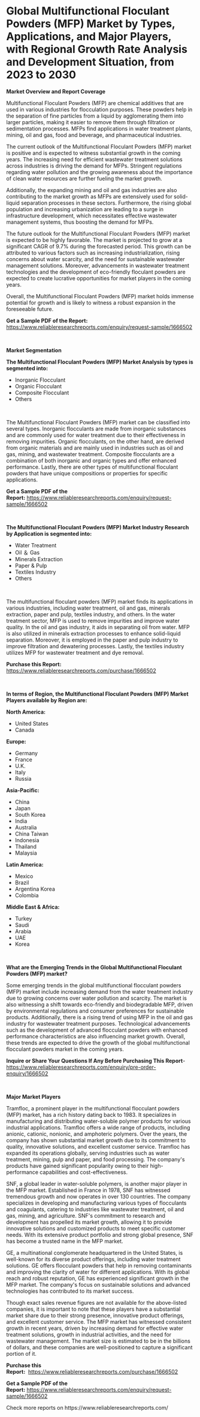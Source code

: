 <p><h1>Global Multifunctional Floculant Powders (MFP) Market by Types, Applications, and Major Players, with Regional Growth Rate Analysis and Development Situation, from 2023 to 2030</h1></p><p><strong>Market Overview and Report Coverage</strong></p>
<p><p>Multifunctional Floculant Powders (MFP) are chemical additives that are used in various industries for flocculation purposes. These powders help in the separation of fine particles from a liquid by agglomerating them into larger particles, making it easier to remove them through filtration or sedimentation processes. MFPs find applications in water treatment plants, mining, oil and gas, food and beverage, and pharmaceutical industries.</p><p>The current outlook of the Multifunctional Floculant Powders (MFP) market is positive and is expected to witness substantial growth in the coming years. The increasing need for efficient wastewater treatment solutions across industries is driving the demand for MFPs. Stringent regulations regarding water pollution and the growing awareness about the importance of clean water resources are further fueling the market growth.</p><p>Additionally, the expanding mining and oil and gas industries are also contributing to the market growth as MFPs are extensively used for solid-liquid separation processes in these sectors. Furthermore, the rising global population and increasing urbanization are leading to a surge in infrastructure development, which necessitates effective wastewater management systems, thus boosting the demand for MFPs.</p><p>The future outlook for the Multifunctional Floculant Powders (MFP) market is expected to be highly favorable. The market is projected to grow at a significant CAGR of 9.7% during the forecasted period. This growth can be attributed to various factors such as increasing industrialization, rising concerns about water scarcity, and the need for sustainable wastewater management solutions. Moreover, advancements in wastewater treatment technologies and the development of eco-friendly floculant powders are expected to create lucrative opportunities for market players in the coming years.</p><p>Overall, the Multifunctional Floculant Powders (MFP) market holds immense potential for growth and is likely to witness a robust expansion in the foreseeable future.</p></p>
<p><strong>Get a Sample PDF of the Report:</strong> <a href="https://www.reliableresearchreports.com/enquiry/request-sample/1666502">https://www.reliableresearchreports.com/enquiry/request-sample/1666502</a></p>
<p>&nbsp;</p>
<p><strong>Market Segmentation</strong></p>
<p><strong>The Multifunctional Floculant Powders (MFP) Market Analysis by types is segmented into:</strong></p>
<p><ul><li>Inorganic Flocculant</li><li>Organic Flocculant</li><li>Composite Flocculant</li><li>Others</li></ul></p>
<p>&nbsp;</p>
<p><p>The Multifunctional Floculant Powders (MFP) market can be classified into several types. Inorganic flocculants are made from inorganic substances and are commonly used for water treatment due to their effectiveness in removing impurities. Organic flocculants, on the other hand, are derived from organic materials and are mainly used in industries such as oil and gas, mining, and wastewater treatment. Composite flocculants are a combination of both inorganic and organic types and offer enhanced performance. Lastly, there are other types of multifunctional floculant powders that have unique compositions or properties for specific applications.</p></p>
<p><strong>Get a Sample PDF of the Report:</strong>&nbsp;<a href="https://www.reliableresearchreports.com/enquiry/request-sample/1666502">https://www.reliableresearchreports.com/enquiry/request-sample/1666502</a></p>
<p>&nbsp;</p>
<p><strong>The Multifunctional Floculant Powders (MFP) Market Industry Research by Application is segmented into:</strong></p>
<p><ul><li>Water Treatment</li><li>Oil ＆ Gas</li><li>Minerals Extraction</li><li>Paper & Pulp</li><li>Textiles Industry</li><li>Others</li></ul></p>
<p>&nbsp;</p>
<p><p>The multifunctional floculant powders (MFP) market finds its applications in various industries, including water treatment, oil and gas, minerals extraction, paper and pulp, textiles industry, and others. In the water treatment sector, MFP is used to remove impurities and improve water quality. In the oil and gas industry, it aids in separating oil from water. MFP is also utilized in minerals extraction processes to enhance solid-liquid separation. Moreover, it is employed in the paper and pulp industry to improve filtration and dewatering processes. Lastly, the textiles industry utilizes MFP for wastewater treatment and dye removal.</p></p>
<p><strong>Purchase this Report:</strong>&nbsp; <a href="https://www.reliableresearchreports.com/purchase/1666502">https://www.reliableresearchreports.com/purchase/1666502</a></p>
<p>&nbsp;</p>
<p><strong>In terms of Region, the Multifunctional Floculant Powders (MFP) Market Players available by Region are:</strong></p>
<p>
    <p> <strong> North America: </strong>
        <ul>
            <li>United States</li>
            <li>Canada</li>
        </ul>
        </p> 
    <p> <strong> Europe: </strong>
        <ul>
            <li>Germany</li>
            <li>France</li>
            <li>U.K.</li>
            <li>Italy</li>
            <li>Russia</li>
        </ul>
        </p> 
    <p> <strong> Asia-Pacific: </strong>
        <ul>
            <li>China</li>
            <li>Japan</li>
            <li>South Korea</li>
            <li>India</li>
            <li>Australia</li>
            <li>China Taiwan</li>
            <li>Indonesia</li>
            <li>Thailand</li>
            <li>Malaysia</li>
        </ul>
        </p> 
    <p> <strong> Latin America: </strong>
        <ul>
            <li>Mexico</li>
            <li>Brazil</li>
            <li>Argentina Korea</li>
            <li>Colombia</li>
        </ul>
        </p> 
    <p> <strong> Middle East & Africa: </strong>
        <ul>
            <li>Turkey</li>
            <li>Saudi</li>
            <li>Arabia</li>
            <li>UAE</li>
            <li>Korea</li>
        </ul>
    </p>
    </p>
<p>&nbsp;</p>
<p><strong>What are the Emerging Trends in the Global Multifunctional Floculant Powders (MFP) market?</strong></p>
<p><p>Some emerging trends in the global multifunctional flocculant powders (MFP) market include increasing demand from the water treatment industry due to growing concerns over water pollution and scarcity. The market is also witnessing a shift towards eco-friendly and biodegradable MFP, driven by environmental regulations and consumer preferences for sustainable products. Additionally, there is a rising trend of using MFP in the oil and gas industry for wastewater treatment purposes. Technological advancements such as the development of advanced flocculant powders with enhanced performance characteristics are also influencing market growth. Overall, these trends are expected to drive the growth of the global multifunctional flocculant powders market in the coming years.</p></p>
<p><strong>Inquire or Share Your Questions If Any Before Purchasing This Report</strong>- <a href="https://www.reliableresearchreports.com/enquiry/pre-order-enquiry/1666502">https://www.reliableresearchreports.com/enquiry/pre-order-enquiry/1666502</a></p>
<p>&nbsp;</p>
<p><strong>Major Market Players</strong></p>
<p><p>Tramfloc, a prominent player in the multifunctional flocculant powders (MFP) market, has a rich history dating back to 1983. It specializes in manufacturing and distributing water-soluble polymer products for various industrial applications. Tramfloc offers a wide range of products, including anionic, cationic, nonionic, and amphoteric polymers. Over the years, the company has shown substantial market growth due to its commitment to quality, innovative solutions, and excellent customer service. Tramfloc has expanded its operations globally, serving industries such as water treatment, mining, pulp and paper, and food processing. The company's products have gained significant popularity owing to their high-performance capabilities and cost-effectiveness.</p><p>SNF, a global leader in water-soluble polymers, is another major player in the MFP market. Established in France in 1978, SNF has witnessed tremendous growth and now operates in over 130 countries. The company specializes in developing and manufacturing various types of flocculants and coagulants, catering to industries like wastewater treatment, oil and gas, mining, and agriculture. SNF's commitment to research and development has propelled its market growth, allowing it to provide innovative solutions and customized products to meet specific customer needs. With its extensive product portfolio and strong global presence, SNF has become a trusted name in the MFP market.</p><p>GE, a multinational conglomerate headquartered in the United States, is well-known for its diverse product offerings, including water treatment solutions. GE offers flocculant powders that help in removing contaminants and improving the clarity of water for different applications. With its global reach and robust reputation, GE has experienced significant growth in the MFP market. The company's focus on sustainable solutions and advanced technologies has contributed to its market success.</p><p>Though exact sales revenue figures are not available for the above-listed companies, it is important to note that these players have a substantial market share due to their strong presence, innovative product offerings, and excellent customer service. The MFP market has witnessed consistent growth in recent years, driven by increasing demand for effective water treatment solutions, growth in industrial activities, and the need for wastewater management. The market size is estimated to be in the billions of dollars, and these companies are well-positioned to capture a significant portion of it.</p></p>
<p><strong>Purchase this Report:</strong>&nbsp;&nbsp;<a href="https://www.reliableresearchreports.com/purchase/1666502">https://www.reliableresearchreports.com/purchase/1666502</a></p>
<p></p>
<p><strong>Get a Sample PDF of the Report:</strong>&nbsp;<a href="https://www.reliableresearchreports.com/enquiry/request-sample/1666502">https://www.reliableresearchreports.com/enquiry/request-sample/1666502</a></p>
<p>Check more reports on https://www.reliableresearchreports.com/</p>